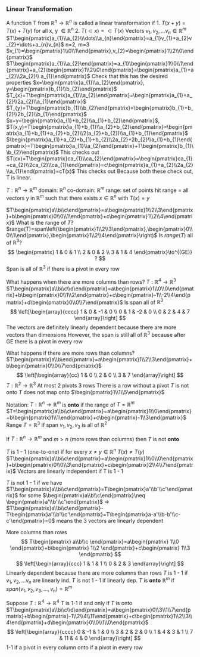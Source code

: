 ### Linear Transformation
A function T from $\mathbb{R}^n\to \mathbb{R}^n$ is called a linear transformation if
	1. $T(x+y)$ =  $T(x)+T(y)$ for all x, y $\in \mathbb{R}^n$
	2. $T(\subset x)=\subset T(x)$
	Vectors $v_{1},v_{2},\dots v_{n}\in \mathbb{R}^m$
	$T\begin{pmatrix}a_{1}\\a_{2}\\\dots\\a_{n}\end{pmatrix}=a_{1}v_{1}+a_{2}v_{2}+\dots+a_{n}v_{n}$
	n=2, m=3 $v_{1}=\begin{pmatrix}1\\0\\1\end{pmatrix},v_{2}=\begin{pmatrix}1\\2\\0\end{pmatrix}$
	$T\begin{pmatrix}a_{1}\\a_{2}\end{pmatrix}=a_{1}\begin{pmatrix}1\\0\\1\end{pmatrix}+a_{2}\begin{pmatrix}1\\2\\0\end{pmatrix}=\begin{pmatrix}a_{1}+a_{2}\\2a_{2}\\ a_{1}\end{pmatrix}$
	Check that this has the desired properties
	$x=\begin{pmatrix}a_{1}\\a_{2}\end{pmatrix}, y=\begin{pmatrix}b_{1}\\b_{2}\end{pmatrix}$
	$T_{x}=T\begin{pmatrix}a_{1}\\a_{2}\end{pmatrix}=\begin{pmatrix}a_{1}+a_{2}\\2a_{2}\\a_{1}\end{pmatrix}$
	$T_{y}=T\begin{pmatrix}b_{1}\\b_{2}\end{pmatrix}=\begin{pmatrix}b_{1}+b_{2}\\2b_{2}\\b_{1}\end{pmatrix}$
	$x+y=\begin{pmatrix}a_{1}+b_{2}\\a_{1}+b_{2}\end{pmatrix}$, $T(x,y)=T\begin{pmatrix}a_{1}+b_{1}\\a_{2}+b_{2}\end{pmatrix}=\begin{pmatrix}a_{1}+b_{1}+a_{2}+b_{2}\\2(a_{2}+b_{2})\\a_{1}+b_{1}\end{pmatrix}$
	$\begin{pmatrix}a_{1}+a_{2}+b_{1}+b_{2}\\2a_{2}+2b_{2}\\a_{1}+b_{1}\end{pmatrix}=T\begin{pmatrix}a_{1}\\a_{2}\end{pmatrix}+T\begin{pmatrix}b_{1}\\b_{2}\end{pmatrix}$
	This checks out
	$T(cx)=T\begin{pmatrix}ca_{1}\\ca_{2}\end{pmatrix}=\begin{pmatrix}ca_{1}+ca_{2}\\2ca_{2}\\ca_{1}\end{pmatrix}=c\begin{pmatrix}a_{1}+a_{2}\\2a_{2}\\a_{1}\end{pmatrix}=cT(x)$
	This checks out
	Because both these check out, T is linear.

$T:\mathbb{R}^n\to \mathbb{R}^m$
domain: $\mathbb{R}^n$
co-domain: $\mathbb{R}^m$
range: set of points hit
range = all vectors y in $\mathbb{R}^m$ such that there exists $x\in \mathbb{R}^n$ with $T(x)=y$

$T\begin{pmatrix}a\\b\\c\end{pmatrix}=a\begin{pmatrix}1\\2\\3\end{pmatrix}+b\begin{pmatrix}0\\0\\1\end{pmatrix}+c\begin{pmatrix}1\\2\\4\end{pmatrix}$
What is the range of $T$?
$range(T)=span\left(\begin{pmatrix}1\\2\\3\end{pmatrix},\begin{pmatrix}0\\0\\1\end{pmatrix},\begin{pmatrix}1\\2\\4\end{pmatrix}\right)$
Is $range(T)$ all of $\mathbb{R}^3$?
$$
\begin{pmatrix}
1 & 0 & 1 \\
2 & 0 & 2 \\
3 & 1 & 4
\end{pmatrix}\to^{(GE)}  ?
$$
Span is all of $\mathbb{R}^3$ if there is a pivot in every row

What happens when there are more columns than rows?
$T:\mathbb{R}^4\to \mathbb{R}^3$
$T\begin{pmatrix}a\\b\\c\\d\end{pmatrix}=a\begin{pmatrix}1\\0\\0\end{pmatrix}+b\begin{pmatrix}0\\1\\2\end{pmatrix}+c\begin{pmatrix}-1\\-2\\4\end{pmatrix}+d\begin{pmatrix}0\\0\\7\end{pmatrix}$
Is span all of $\mathbb{R}^3$
$$
\left[\begin{array}{cccc}
1 & 0 & -1 & 0 \\
0 & 1 & -2 & 0 \\
0 & 2 & 4 & 7
\end{array}\right]
$$
The vectors are definitely linearly dependent because there are more vectors than dimensions
However, the span is still all of $\mathbb{R}^3$ because after GE there is a pivot in every row

What happens if there are more rows than columns?
$T\begin{pmatrix}a\\b\end{pmatrix}=a\begin{pmatrix}1\\2\\3\end{pmatrix}+b\begin{pmatrix}0\\0\\7\end{pmatrix}$
$$
\left[\begin{array}{cc}
1 & 0 \\
2 & 0 \\
3 & 7
\end{array}\right]
$$
$T:\mathbb{R}^2\to \mathbb{R}^3$
At most 2 pivots 3 rows
There is a row without a pivot
$T$ is not onto
$T$ does not map onto $\begin{pmatrix}1\\1\\5\end{pmatrix}$

Notation:
$T:\mathbb{R}^n\to \mathbb{R}^m$ is **onto** if the range of $T=\mathbb{R}^m$
$T=\begin{pmatrix}a\\b\\c\end{pmatrix}=a\begin{pmatrix}1\\0\end{pmatrix}+b\begin{pmatrix}1\\1\end{pmatrix}+c\begin{pmatrix}-1\\3\end{pmatrix}$
Range $T=\mathbb{R}^3$
If span $v_{1},v_{2},v_{3}$ is all of $\mathbb{R}^2$

If $T:\mathbb{R}^n\to \mathbb{R}^m$ and $m>n$ (more rows than columns) then $T$ is not **onto**

$T$ is 1 - 1 (one-to-one) if for every $x\neq y\in \mathbb{R}^n$ $T(x)\neq T(y)$
$T\begin{pmatrix}a\\b\\c\end{pmatrix}=a\begin{pmatrix}1\\0\\0\end{pmatrix}+b\begin{pmatrix}0\\0\\3\end{pmatrix}+c\begin{pmatrix}2\\4\\7\end{pmatrix}$
Vectors are linearly independent if T is 1 - 1

$T$ is not 1 - 1 if we have $T\begin{pmatrix}a\\b\\c\end{pmatrix}=T\begin{pmatrix}a'\\b'\\c'\end{pmatrix}$ for some $\begin{pmatrix}a\\b\\c\end{pmatrix}\neq \begin{pmatrix}a'\\b'\\c'\end{pmatrix}$   => $T\begin{pmatrix}a\\b\\c\end{pmatrix}-T\begin{pmatrix}a'\\b'\\c'\end{pmatrix}=T\begin{pmatrix}a-a'\\b-b'\\c-c'\end{pmatrix}=0$
means the 3 vectors are linearly dependent

More columns than rows
$$
T\begin{pmatrix}
a\\b\\c
\end{pmatrix}=a\begin{pmatrix}
1\\0
\end{pmatrix}+b\begin{pmatrix}
1\\2
\end{pmatrix}+c\begin{pmatrix}
1\\3
\end{pmatrix}
$$
$$
\left[\begin{array}{ccc}
1 & 1 & 1 \\
0 & 2 & 3
\end{array}\right]
$$
Linearly dependent because there are more columns than rows
$T$ is 1 - 1 if $v_{1},v_{2},\dots v_{n}$ are linearly ind.
$T$ is not 1 - 1 if linearly dep.
$T$ is **onto** $\mathbb{R}^m$ if $span(v_{1},v_{2},v_{3},\dots,v_{n})=\mathbb{R}^m$

Suppose $T:\mathbb{R}^4\to \mathbb{R}^4$
$T$ is 1-1 if and only if $T$ is onto
$T\begin{pmatrix}a\\b\\c\\d\end{pmatrix}=a\begin{pmatrix}0\\3\\1\\7\end{pmatrix}+b\begin{pmatrix}-1\\2\\4\\11\end{pmatrix}+c\begin{pmatrix}1\\2\\3\\4\end{pmatrix}+d\begin{pmatrix}0\\0\\1\\0\end{pmatrix}$
$$
\left[\begin{array}{cccc}
0 & -1 & 1 & 0 \\
3 & 2 & 2 & 0 \\
1 & 4 & 3 & 1 \\
7 & 11 & 4 & 0
\end{array}\right]
$$
1-1 if a pivot in every column
onto if a pivot in every row
